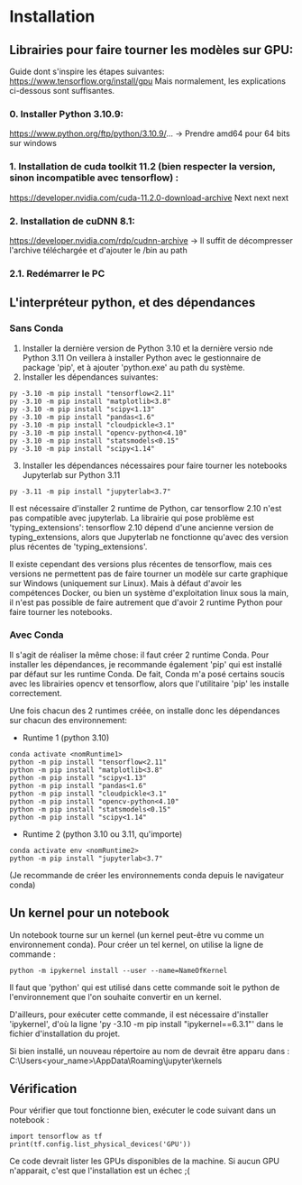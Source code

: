 # Installation
## Librairies pour faire tourner les modèles sur GPU:
Guide dont s'inspire les étapes suivantes: https://www.tensorflow.org/install/gpu
Mais normalement, les explications ci-dessous sont suffisantes.

### 0. Installer Python 3.10.9:
https://www.python.org/ftp/python/3.10.9/...
-> Prendre amd64 pour 64 bits sur windows

### 1. Installation de cuda toolkit 11.2 (bien respecter la version, sinon incompatible avec tensorflow) :
https://developer.nvidia.com/cuda-11.2.0-download-archive
Next next next

### 2. Installation de cuDNN 8.1:
https://developer.nvidia.com/rdp/cudnn-archive
-> Il suffit de décompresser l'archive téléchargée et d'ajouter le /bin au path

### 2.1. Redémarrer le PC

## L'interpréteur python, et des dépendances
### Sans Conda
1) Installer la dernière version de Python 3.10 et la dernière versio nde Python 3.11
   On veillera à installer Python avec le gestionnaire de package 'pip', et à ajouter
   'python.exe' au path du système.
2) Installer les dépendances suivantes:
```
py -3.10 -m pip install "tensorflow<2.11"
py -3.10 -m pip install "matplotlib<3.8"
py -3.10 -m pip install "scipy<1.13"
py -3.10 -m pip install "pandas<1.6"
py -3.10 -m pip install "cloudpickle<3.1"
py -3.10 -m pip install "opencv-python<4.10" 
py -3.10 -m pip install "statsmodels<0.15"
py -3.10 -m pip install "scipy<1.14"
```
3) Installer les dépendances nécessaires pour faire tourner les notebooks Jupyterlab sur Python 3.11
```
py -3.11 -m pip install "jupyterlab<3.7"
```

Il est nécessaire d'installer 2 runtime de Python, car tensorflow 2.10 n'est pas compatible avec jupyterlab.
La librairie qui pose problème est 'typing_extensions': tensorflow 2.10 dépend d'une ancienne version
de typing_extensions, alors que Jupyterlab ne fonctionne qu'avec des version plus récentes de 'typing_extensions'.

Il existe cependant des versions plus récentes de tensorflow, mais ces versions ne permettent pas de faire tourner
un modèle sur carte graphique sur Windows (uniquement sur Linux). Mais à défaut d'avoir les compétences Docker, ou 
bien un système d'exploitation linux sous la main, il n'est pas possible de faire autrement que d'avoir 2 
runtime Python pour faire tourner les notebooks.

### Avec Conda
Il s'agit de réaliser la même chose: il faut créer 2 runtime Conda. Pour installer les dépendances, je recommande
également 'pip' qui est installé par défaut sur les runtime Conda. De fait, Conda m'a posé certains soucis
avec les librairies opencv et tensorflow, alors que l'utilitaire 'pip' les installe correctement.

Une fois chacun des 2 runtimes créée, on installe donc les dépendances sur chacun des environnement:
- Runtime 1 (python 3.10)
```
conda activate <nomRuntime1>
python -m pip install "tensorflow<2.11"
python -m pip install "matplotlib<3.8"
python -m pip install "scipy<1.13"
python -m pip install "pandas<1.6"
python -m pip install "cloudpickle<3.1"
python -m pip install "opencv-python<4.10" 
python -m pip install "statsmodels<0.15"
python -m pip install "scipy<1.14"
```
- Runtime 2 (python 3.10 ou 3.11, qu'importe)
```
conda activate env <nomRuntime2>
python -m pip install "jupyterlab<3.7"
```
(Je recommande de créer les environnements conda depuis le navigateur conda)

## Un kernel pour un notebook
Un notebook tourne sur un kernel (un kernel peut-être vu comme un environnement conda). Pour créer un tel kernel,
on utilise la ligne de commande :
```
python -m ipykernel install --user --name=NameOfKernel
```
Il faut que 'python' qui est utilisé dans cette commande soit le python de l'environnement que l'on souhaite
convertir en un kernel.

D'ailleurs, pour exécuter cette commande, il est nécessaire d'installer 'ipykernel', d'où la ligne 
'py -3.10 -m pip install "ipykernel==6.3.1"' dans le fichier d'installation du projet.

Si bien installé, un nouveau répertoire au nom de <NameOfKernel> devrait être apparu dans :
C:\Users\<your_name>\AppData\Roaming\jupyter\kernels

## Vérification
Pour vérifier que tout fonctionne bien, exécuter le code suivant dans un notebook :
```
import tensorflow as tf
print(tf.config.list_physical_devices('GPU'))
```
Ce code devrait lister les GPUs disponibles de la machine. Si aucun GPU n'apparait, c'est que l'installation 
est un échec ;(